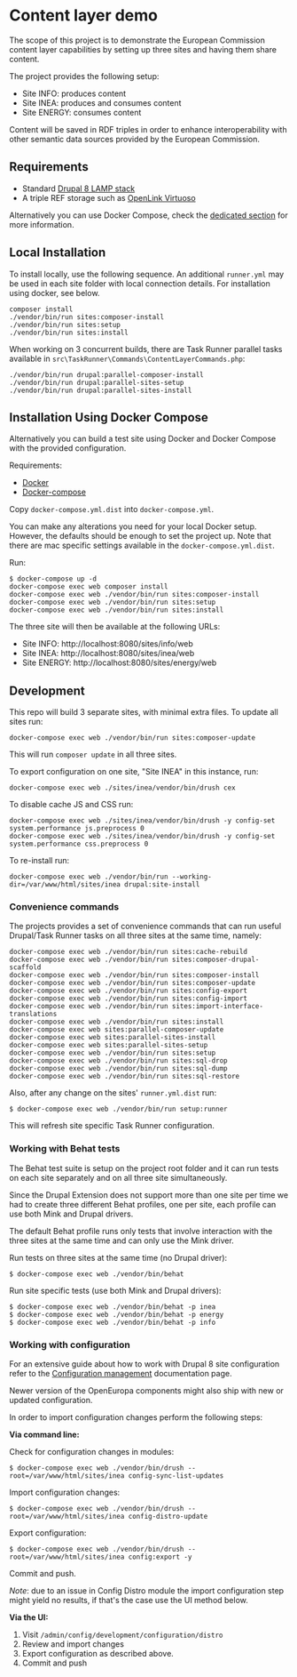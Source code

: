 # Content layer demo

The scope of this project is to demonstrate the European Commission content layer capabilities by setting up three sites
and having them share content.

The project provides the following setup:

- Site INFO: produces content
- Site INEA: produces and consumes content
- Site ENERGY: consumes content

Content will be saved in RDF triples in order to enhance interoperability with other semantic data sources provided by
the European Commission.

## Requirements

- Standard [Drupal 8 LAMP stack](https://www.drupal.org/docs/8/system-requirements)
- A triple REF storage such as [OpenLink Virtuoso](https://virtuoso.openlinksw.com)

Alternatively you can use Docker Compose, check the [dedicated section](#installation-using-docker-compose)
for more information.

## Local Installation

To install locally, use the following sequence. An additional `runner.yml` may be used in each site folder with local
connection details. For installation using docker, see below.

```
composer install
./vendor/bin/run sites:composer-install
./vendor/bin/run sites:setup
./vendor/bin/run sites:install
```

When working on 3 concurrent builds, there are Task Runner parallel tasks available in
`src\TaskRunner\Commands\ContentLayerCommands.php`:

```
./vendor/bin/run drupal:parallel-composer-install
./vendor/bin/run drupal:parallel-sites-setup
./vendor/bin/run drupal:parallel-sites-install
```

## Installation Using Docker Compose

Alternatively you can build a test site using Docker and Docker Compose with the provided configuration.

Requirements:

- [Docker](https://www.docker.com/get-docker)
- [Docker-compose](https://docs.docker.com/compose/)

Copy `docker-compose.yml.dist` into `docker-compose.yml`.

You can make any alterations you need for your local Docker setup. However, the defaults should be enough to set the
project up. Note that there are mac specific settings available in the `docker-compose.yml.dist`.

Run:

```
$ docker-compose up -d
docker-compose exec web composer install
docker-compose exec web ./vendor/bin/run sites:composer-install
docker-compose exec web ./vendor/bin/run sites:setup
docker-compose exec web ./vendor/bin/run sites:install
```

The three site will then be available at the following URLs:

- Site INFO: http://localhost:8080/sites/info/web
- Site INEA: http://localhost:8080/sites/inea/web
- Site ENERGY: http://localhost:8080/sites/energy/web

## Development

This repo will build 3 separate sites, with minimal extra files. To update all sites run:

```
docker-compose exec web ./vendor/bin/run sites:composer-update
```

This will run `composer update` in all three sites.

To export configuration on one site, "Site INEA" in this instance, run:

```
docker-compose exec web ./sites/inea/vendor/bin/drush cex
```

To disable cache JS and CSS run:

```
docker-compose exec web ./sites/inea/vendor/bin/drush -y config-set system.performance js.preprocess 0
docker-compose exec web ./sites/inea/vendor/bin/drush -y config-set system.performance css.preprocess 0
```

To re-install run:

```
docker-compose exec web ./vendor/bin/run --working-dir=/var/www/html/sites/inea drupal:site-install
```

### Convenience commands

The projects provides a set of convenience commands that can run useful Drupal/Task Runner tasks on all three sites at
the same time, namely:

```
docker-compose exec web ./vendor/bin/run sites:cache-rebuild
docker-compose exec web ./vendor/bin/run sites:composer-drupal-scaffold
docker-compose exec web ./vendor/bin/run sites:composer-install
docker-compose exec web ./vendor/bin/run sites:composer-update
docker-compose exec web ./vendor/bin/run sites:config-export
docker-compose exec web ./vendor/bin/run sites:config-import
docker-compose exec web ./vendor/bin/run sites:import-interface-translations
docker-compose exec web ./vendor/bin/run sites:install
docker-compose exec web sites:parallel-composer-update
docker-compose exec web sites:parallel-sites-install
docker-compose exec web sites:parallel-sites-setup
docker-compose exec web ./vendor/bin/run sites:setup
docker-compose exec web ./vendor/bin/run sites:sql-drop
docker-compose exec web ./vendor/bin/run sites:sql-dump
docker-compose exec web ./vendor/bin/run sites:sql-restore
```

Also, after any change on the sites' `runner.yml.dist` run:

```
$ docker-compose exec web ./vendor/bin/run setup:runner
```

This will refresh site specific Task Runner configuration.

### Working with Behat tests

The Behat test suite is setup on the project root folder and it can run tests on each site separately and on all three
site simultaneously.

Since the Drupal Extension does not support more than one site per time we had to create three different Behat profiles,
one per site, each profile can use both Mink and Drupal drivers.

The default Behat profile runs only tests that involve interaction with the three sites at the same time and can only
use the Mink driver.

Run tests on three sites at the same time (no Drupal driver):

```
$ docker-compose exec web ./vendor/bin/behat
```

Run site specific tests (use both Mink and Drupal drivers):

```
$ docker-compose exec web ./vendor/bin/behat -p inea
$ docker-compose exec web ./vendor/bin/behat -p energy
$ docker-compose exec web ./vendor/bin/behat -p info
```

### Working with configuration

For an extensive guide about how to work with Drupal 8 site configuration refer to the
[Configuration management](https://www.drupal.org/docs/8/configuration-management) documentation page.

Newer version of the OpenEuropa components might also ship with new or updated configuration.

In order to import configuration changes perform the following steps:

**Via command line:**

Check for configuration changes in modules:

```
$ docker-compose exec web ./vendor/bin/drush --root=/var/www/html/sites/inea config-sync-list-updates
```

Import configuration changes:

```
$ docker-compose exec web ./vendor/bin/drush --root=/var/www/html/sites/inea config-distro-update
```

Export configuration:

```
$ docker-compose exec web ./vendor/bin/drush --root=/var/www/html/sites/inea config:export -y
```

Commit and push.

*Note*: due to an issue in Config Distro module the import configuration step might yield no results, if that's the case
use the UI method below.

**Via the UI:**

1. Visit `/admin/config/development/configuration/distro`
2. Review and import changes
3. Export configuration as described above.
4. Commit and push

